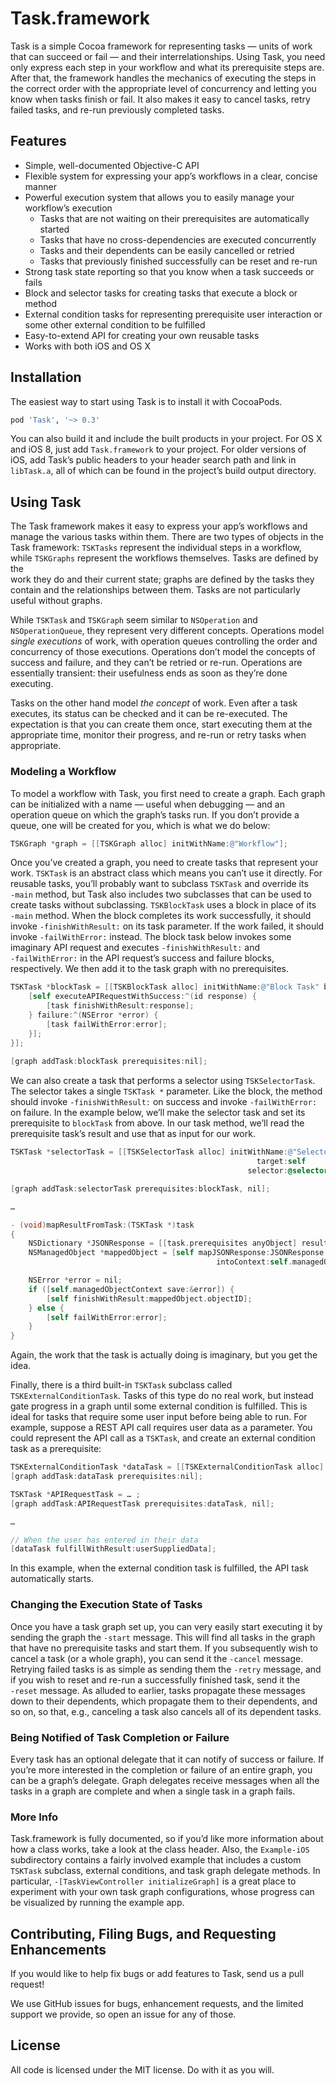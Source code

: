 # Task.framework

Task is a simple Cocoa framework for representing tasks — units of work that can succeed or fail
— and their interrelationships. Using Task, you need only express each step in your workflow and
what its prerequisite steps are. After that, the framework handles the mechanics of executing the
steps in the correct order with the appropriate level of concurrency and letting you know when
tasks finish or fail. It also makes it easy to cancel tasks, retry failed tasks, and re-run
previously completed tasks.


## Features

* Simple, well-documented Objective-C API
* Flexible system for expressing your app’s workflows in a clear, concise manner
* Powerful execution system that allows you to easily manage your workflow’s execution
    * Tasks that are not waiting on their prerequisites are automatically started
    * Tasks that have no cross-dependencies are executed concurrently
    * Tasks and their dependents can be easily cancelled or retried
    * Tasks that previously finished successfully can be reset and re-run
* Strong task state reporting so that you know when a task succeeds or fails 
* Block and selector tasks for creating tasks that execute a block or method
* External condition tasks for representing prerequisite user interaction or some other external
  condition to be fulfilled
* Easy-to-extend API for creating your own reusable tasks
* Works with both iOS and OS X


## Installation

The easiest way to start using Task is to install it with CocoaPods.

```ruby
pod 'Task', '~> 0.3'
```

You can also build it and include the built products in your project. For OS X and iOS 8, just add
`Task.framework` to your project. For older versions of iOS, add Task’s public headers to your
header search path and link in `libTask.a`, all of which can be found in the project’s build output
directory.


## Using Task

The Task framework makes it easy to express your app’s workflows and manage the various tasks within
them. There are two types of objects in the Task framework: `TSKTasks` represent the individual
steps in a workflow, while `TSKGraphs` represent the workflows themselves. Tasks are defined by the  
work they do and their current state; graphs are defined by the tasks they contain and the 
relationships between them. Tasks are not particularly useful without graphs. 

While `TSKTask` and `TSKGraph` seem similar to `NSOperation` and `NSOperationQueue`, they represent
very different concepts. Operations model *single executions* of work, with operation queues
controlling the order and concurrency of those executions. Operations don’t model the concepts of
success and failure, and they can’t be retried or re-run. Operations are essentially transient:
their usefulness ends as soon as they’re done executing.

Tasks on the other hand model *the concept* of work. Even after a task executes, its status can be
checked and it can be re-executed. The expectation is that you can create them once, start executing
them at the appropriate time, monitor their progress, and re-run or retry tasks when appropriate.


### Modeling a Workflow

To model a workflow with Task, you first need to create a graph. Each graph can be initialized with
a name — useful when debugging — and an operation queue on which the graph’s tasks run. If you don’t
provide a queue, one will be created for you, which is what we do below: 

```Objective-C
TSKGraph *graph = [[TSKGraph alloc] initWithName:@"Workflow"];
```

Once you’ve created a graph, you need to create tasks that represent your work. `TSKTask` is an 
abstract class which means you can’t use it directly. For reusable tasks, you’ll probably want to 
subclass `TSKTask` and override its `‑main` method, but Task also includes two subclasses that can
be used to create tasks without subclassing. `TSKBlockTask` uses a block in place of its `‑main` 
method. When the block completes its work successfully, it should invoke `‑finishWithResult:` on its
task parameter. If the work failed, it should invoke `‑failWithError:` instead. The block task below 
invokes some imaginary API request and executes `‑finishWithResult:` and `‑failWithError:` in the 
API request’s success and failure blocks, respectively. We then add it to the task graph with no
prerequisites.

```Objective-C
TSKTask *blockTask = [[TSKBlockTask alloc] initWithName:@"Block Task" block:^(TSKTask *task) { 
    [self executeAPIRequestWithSuccess:^(id response) {
        [task finishWithResult:response];
    } failure:^(NSError *error) {
        [task failWithError:error];
    }];
}];
    
[graph addTask:blockTask prerequisites:nil];
```

We can also create a task that performs a selector using `TSKSelectorTask`. The selector takes a
single `TSKTask *` parameter. Like the block, the method should invoke `‑finishWithResult:` on
success and invoke `‑failWithError:` on failure. In the example below, we’ll make the selector task
and set its prerequisite to `blockTask` from above. In our task method, we’ll read the prerequisite
task’s result and use that as input for our work.

```Objective-C
TSKTask *selectorTask = [[TSKSelectorTask alloc] initWithName:@"Selector Task"
                                                       target:self
                                                     selector:@selector(mapResultFromTask:)];

[graph addTask:selectorTask prerequisites:blockTask, nil];

…

- (void)mapResultFromTask:(TSKTask *)task
{
    NSDictionary *JSONResponse = [[task.prerequisites anyObject] result];
    NSManagedObject *mappedObject = [self mapJSONResponse:JSONResponse
                                              intoContext:self.managedObjectContext];

    NSError *error = nil;
    if ([self.managedObjectContext save:&error]) {
        [self finishWithResult:mappedObject.objectID];
    } else {
        [self failWithError:error];
    }
}
```
    
Again, the work that the task is actually doing is imaginary, but you get the idea.

Finally, there is a third built-in `TSKTask` subclass called `TSKExternalConditionTask`. Tasks
of this type do no real work, but instead gate progress in a graph until some external condition 
is fulfilled. This is ideal for tasks that require some user input before being able to run. For
example, suppose a REST API call requires user data as a parameter. You could represent the API 
call as a `TSKTask`, and create an external condition task as a prerequisite:

```Objective-C
TSKExternalConditionTask *dataTask = [[TSKExternalConditionTask alloc] initWithName:@"dataTask"];
[graph addTask:dataTask prerequisites:nil];

TSKTask *APIRequestTask = … ;
[graph addTask:APIRequestTask prerequisites:dataTask, nil];

…

// When the user has entered in their data
[dataTask fulfillWithResult:userSuppliedData];    
```

In this example, when the external condition task is fulfilled, the API task automatically starts.


### Changing the Execution State of Tasks

Once you have a task graph set up, you can very easily start executing it by sending the graph the
`‑start` message. This will find all tasks in the graph that have no prerequisite tasks and start
them. If you subsequently wish to cancel a task (or a whole graph), you can send it the `‑cancel`
message. Retrying failed tasks is as simple as sending them the `‑retry` message, and if you wish to
reset and re-run a successfully finished task, send it the `‑reset` message. As alluded to earlier,
tasks propagate these messages down to their dependents, which propagate them to their dependents,
and so on, so that, e.g., canceling a task also cancels all of its dependent tasks.


### Being Notified of Task Completion or Failure

Every task has an optional delegate that it can notify of success or failure. If you’re more
interested in the completion or failure of an entire graph, you can be a graph’s delegate. Graph
delegates receive messages when all the tasks in a graph are complete and when a single task in a
graph fails.


### More Info

Task.framework is fully documented, so if you’d like more information about how a class works, take
a look at the class header. Also, the `Example-iOS` subdirectory contains a fairly involved example
that includes a custom `TSKTask` subclass, external conditions, and task graph delegate methods. 
In particular, `‑[TaskViewController initializeGraph]` is a great place to experiment with your own
task graph configurations, whose progress can be visualized by running the example app.


## Contributing, Filing Bugs, and Requesting Enhancements

If you would like to help fix bugs or add features to Task, send us a pull request!

We use GitHub issues for bugs, enhancement requests, and the limited support we provide, so open an
issue for any of those.


## License

All code is licensed under the MIT license. Do with it as you will.
